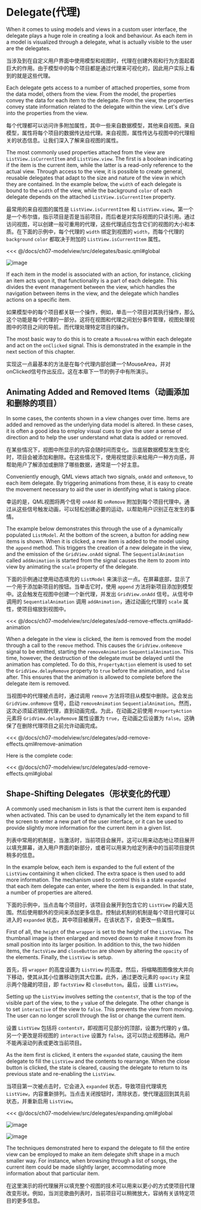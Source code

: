 # Delegate(代理)

When it comes to using models and views in a custom user interface, the delegate plays a huge role in creating a look and behaviour. As each item in a model is visualized through a delegate, what is actually visible to the user are the delegates.

当涉及到在自定义用户界面中使用模型和视图时，代理在创建外观和行为方面起着巨大的作用。由于模型中的每个项目都是通过代理来可视化的，因此用户实际上看到的就是这些代理。



Each delegate gets access to a number of attached properties, some from the data model, others from the view. From the model, the properties convey the data for each item to the delegate. From the view, the properties convey state information related to the delegate within the view. Let's dive into the properties from the view.

每个代理都可以访问许多附加属性，其中一些来自数据模型，其他来自视图。来自模型，属性将每个项目的数据传达给代理。来自视图，属性传达与视图中的代理相关的状态信息。让我们深入了解来自视图的属性。


The most commonly used properties attached from the view are `ListView.isCurrentItem` and `ListView.view`. The first is a boolean indicating if the item is the current item, while the latter is a read-only reference to the actual view. Through access to the view, it is possible to create general, reusable delegates that adapt to the size and nature of the view in which they are contained. In the example below, the `width` of each delegate is bound to the `width` of the view, while the background `color` of each delegate depends on the attached `ListView.isCurrentItem` property.

最常用的来自视图的属性是 `ListView.isCurrentItem` 和 `ListView.view`。第一个是一个布尔值，指示项目是否是当前项目，而后者是对实际视图的只读引用。通过访问视图，可以创建一般可重用的代理，这些代理适应包含它们的视图的大小和本质。在下面的示例中，每个代理的 `width` 绑定到视图的 `width`，而每个代理的 `background` `color` 都取决于附加的 `ListView.isCurrentItem` 属性。



<<< @/docs/ch07-modelview/src/delegates/basic.qml#global

![image](./assets/automatic/delegates-basic.png)

If each item in the model is associated with an action, for instance, clicking an item acts upon it, that functionality is a part of each delegate. This divides the event management between the view, which handles the navigation between items in the view, and the delegate which handles actions on a specific item.

如果模型中的每个项目都关联一个操作，例如，单击一个项目对其执行操作，那么这个功能是每个代理的一部分。这将在视图和代理之间划分事件管理，视图处理视图中的项目之间的导航，而代理处理特定项目的操作。

The most basic way to do this is to create a `MouseArea` within each delegate and act on the `onClicked` signal. This is demonstrated in the example in the next section of this chapter.

实现这一点最基本的方法是在每个代理内部创建一个MouseArea，并对onClicked信号作出反应。这在本章下一节的例子中有所演示。





## Animating Added and Removed Items（动画添加和删除的项目）

In some cases, the contents shown in a view changes over time. Items are added and removed as the underlying data model is altered. In these cases, it is often a good idea to employ visual cues to give the user a sense of direction and to help the user understand what data is added or removed.

在某些情况下，视图中所显示的内容会随时间而变化。当底层数据模型发生变化时，项目会被添加和删除。在这些情况下，使用视觉提示来给用户一种方向感，并帮助用户了解添加或删除了哪些数据，通常是一个好主意。



Conveniently enough, QML views attach two signals, `onAdd` and `onRemove`, to each item delegate. By triggering animations from  these, it is easy to create the movement necessary to aid the user in identifying what is taking place.

幸运的是，QML视图将两个信号 `onAdd` 和 `onRemove` 附加到每个项目代理中。通过从这些信号触发动画，可以轻松创建必要的运动，以帮助用户识别正在发生的事情。

The example below demonstrates this through the use of a dynamically populated `ListModel`. At the bottom of the screen, a button for adding new items is shown. When it is clicked, a new item is added to the model using the `append` method. This triggers the creation of a new delegate in the view, and the emission of the `GridView.onAdd` signal. The `SequentialAnimation` called `addAnimation` is started from the signal causes the item to zoom into view by animating the `scale` property of the delegate.

下面的示例通过使用动态填充的 `ListModel` 来演示这一点。在屏幕底部，显示了一个用于添加新项目的按钮。当单击它时，使用 `append` 方法将新项目添加到模型中。这会触发在视图中创建一个新代理，并发出 `GridView.onAdd` 信号。从信号中调用的 `SequentialAnimation` 调用 `addAnimation`，通过动画化代理的 `scale` 属性，使项目缩放到视图中。

<<< @/docs/ch07-modelview/src/delegates/add-remove-effects.qml#add-animation

When a delegate in the view is clicked, the item is removed from the model through a call to the `remove` method. This causes the `GridView.onRemove` signal to be emitted, starting the `removeAnimation` `SequentialAnimation`. This time, however, the destruction of the delegate must be delayed until the animation has completed. To do this, `PropertyAction` element is used to set the `GridView.delayRemove` property to `true` before the animation, and `false` after. This ensures that the animation is allowed to complete before the delegate item is removed.

当视图中的代理被点击时，通过调用 `remove` 方法将项目从模型中删除。这会发出 `GridView.onRemove` 信号，启动 `removeAnimation` `SequentialAnimation`。然而，这次必须延迟销毁代理，直到动画完成。为此，在动画之前使用 `PropertyAction` 元素将 `GridView.delayRemove` 属性设置为 `true`，在动画之后设置为 `false`。这确保了在删除代理项目之前允许动画完成。

<<< @/docs/ch07-modelview/src/delegates/add-remove-effects.qml#remove-animation

Here is the complete code:

<<< @/docs/ch07-modelview/src/delegates/add-remove-effects.qml#global

## Shape-Shifting Delegates（形状变化的代理）

A commonly used mechanism in lists is that the current item is expanded when activated. This can be used to dynamically let the item expand to fill the screen to enter a new part of the user interface, or it can be used to provide slightly more information for the current item in a given list.

列表中常用的机制是，当激活时，当前项目会展开。这可以用来动态地让项目展开以填充屏幕，进入用户界面的新部分，或者可以用来为给定列表中的当前项目提供稍多的信息。

In the example below, each item is expanded to the full extent of the `ListView` containing it when clicked. The extra space is then used to add more information. The mechanism used to control this is a state `expanded` that each item delegate can enter, where the item is expanded. In that state, a number of properties are altered.

下面的示例中，当点击每个项目时，该项目会展开到包含它的 `ListView` 的最大范围。然后使用额外的空间来添加更多信息。控制此机制的机制是每个项目代理可以进入的 `expanded` 状态，其中项目被展开。在该状态下，会更改一些属性。

First of all, the `height` of the `wrapper` is set to the height of the `ListView`. The thumbnail image is then enlarged and moved down to make it move from its small position into its larger position. In addition to this, the two hidden items, the `factsView` and `closeButton` are shown by altering the `opacity` of the elements. Finally, the `ListView` is setup.

首先，将 `wrapper` 的高度设置为 `ListView` 的高度。然后，将缩略图图像放大并向下移动，使其从其小位置移动到其大位置。此外，通过更改元素的 `opacity` 来显示两个隐藏的项目，即 `factsView` 和 `closeButton`。最后，设置 `ListView`。


Setting up the `ListView` involves setting the `contentsY`, that is the top of the visible part of the view, to the `y` value of the delegate. The other change is to set `interactive` of the view to `false`. This prevents the view from moving. The user can no longer scroll through the list or change the current item.

设置 `ListView` 包括将 `contentsY`，即视图可见部分的顶部，设置为代理的 `y` 值。另一个更改是将视图的 `interactive` 设置为 `false`。这可以防止视图移动。用户不能再滚动列表或更改当前项目。


As the item first is clicked, it enters the `expanded` state, causing the item delegate to fill the `ListView` and the contents to rearrange. When the close button is clicked, the state is cleared, causing the delegate to return to its previous state and re-enabling the `ListView`.

当项目第一次被点击时，它会进入 `expanded` 状态，导致项目代理填充 `ListView`，内容重新排列。当点击关闭按钮时，清除状态，使代理返回到其先前状态，并重新启用 `ListView`。



<<< @/docs/ch07-modelview/src/delegates/expanding.qml#global

![image](./assets/automatic/delegates-expanding-small.png)

![image](./assets/automatic/delegates-expanding-large.png)

The techniques demonstrated here to expand the delegate to fill the entire view can be employed to make an item delegate shift shape in a much smaller way. For instance, when browsing through a list of songs, the current item could be made slightly larger, accommodating more information about that particular item.

在这里演示的将代理展开以填充整个视图的技术可以用来以更小的方式使项目代理改变形状。例如，当浏览歌曲列表时，当前项目可以稍微放大，容纳有关该特定项目的更多信息。
